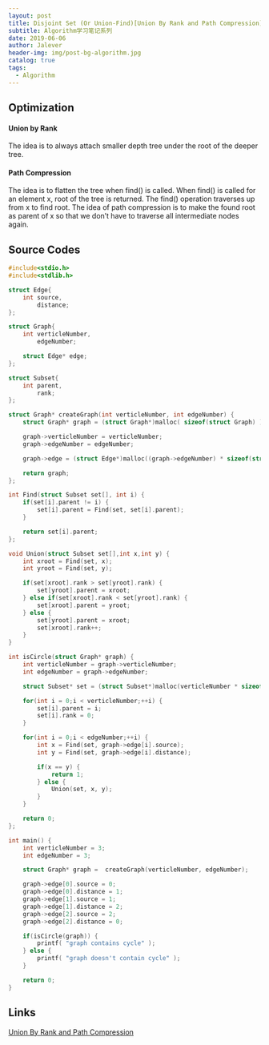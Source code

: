 ```yaml
---
layout: post
title: Disjoint Set (Or Union-Find)[Union By Rank and Path Compression]
subtitle: Algorithm学习笔记系列
date: 2019-06-06
author: Jalever
header-img: img/post-bg-algorithm.jpg
catalog: true
tags:
  - Algorithm
---
```


## Optimization
#### Union by Rank  
The idea is to always attach smaller depth tree under the root of the deeper tree.

#### Path Compression
The idea is to flatten the tree when find() is called. When find() is called for an element x, root of the tree is returned. The find() operation traverses up from x to find root. The idea of path compression is to make the found root as parent of x so that we don’t have to traverse all intermediate nodes again.

## Source Codes
```c
#include<stdio.h>
#include<stdlib.h>

struct Edge{
    int source,
        distance;
};

struct Graph{
    int verticleNumber,
        edgeNumber;

    struct Edge* edge;
};

struct Subset{
    int parent,
        rank;
};

struct Graph* createGraph(int verticleNumber, int edgeNumber) {
    struct Graph* graph = (struct Graph*)malloc( sizeof(struct Graph) );

    graph->verticleNumber = verticleNumber;
    graph->edgeNumber = edgeNumber;

    graph->edge = (struct Edge*)malloc((graph->edgeNumber) * sizeof(struct Edge));

    return graph;
};

int Find(struct Subset set[], int i) {
    if(set[i].parent != i) {
        set[i].parent = Find(set, set[i].parent);
    }

    return set[i].parent;
};

void Union(struct Subset set[],int x,int y) {
    int xroot = Find(set, x);
    int yroot = Find(set, y);

    if(set[xroot].rank > set[yroot].rank) {
        set[yroot].parent = xroot;
    } else if(set[xroot].rank < set[yroot].rank) {
        set[xroot].parent = yroot;
    } else {
        set[yroot].parent = xroot;
        set[xroot].rank++;
    }
}

int isCircle(struct Graph* graph) {
    int verticleNumber = graph->verticleNumber;
    int edgeNumber = graph->edgeNumber;

    struct Subset* set = (struct Subset*)malloc(verticleNumber * sizeof(struct Subset));

    for(int i = 0;i < verticleNumber;++i) {
        set[i].parent = i;
        set[i].rank = 0;
    }

    for(int i = 0;i < edgeNumber;++i) {
        int x = Find(set, graph->edge[i].source);
        int y = Find(set, graph->edge[i].distance);

        if(x == y) {
            return 1;
        } else {
            Union(set, x, y);
        }
    }

    return 0;
};

int main() {
    int verticleNumber = 3;
    int edgeNumber = 3;

    struct Graph* graph =  createGraph(verticleNumber, edgeNumber);

    graph->edge[0].source = 0;
    graph->edge[0].distance = 1;
    graph->edge[1].source = 1;
    graph->edge[1].distance = 2;
    graph->edge[2].source = 2;
    graph->edge[2].distance = 0;

    if(isCircle(graph)) {
		printf( "graph contains cycle" );
    } else {
		printf( "graph doesn't contain cycle" );
    }

    return 0;
}
```

## Links
[Union By Rank and Path Compression](#https://www.geeksforgeeks.org/union-find-algorithm-set-2-union-by-rank/)
